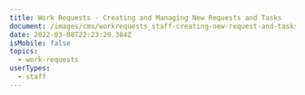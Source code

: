 ```yaml
---
title: Work Requests - Creating and Managing New Requests and Tasks
document: /images/cms/workrequests_staff-creating-new-request-and-tasks.pdf
date: 2022-03-08T22:23:29.384Z
isMobile: false
topics:
  - work-requests
userTypes:
  - staff
---
```

